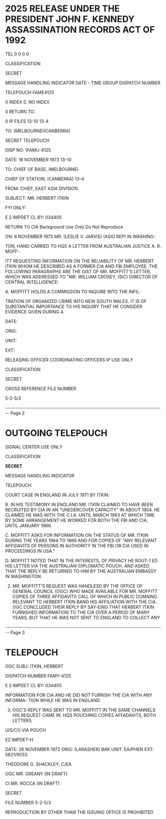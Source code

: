 # 2025 RELEASE UNDER THE PRESIDENT JOHN F. KENNEDY ASSASSINATION RECORDS ACT OF 1992

TEL 0 0 0 0

CLASSIFICATION

SECRET

MESSAGE HANDLING INDICATOR DATE - TIME GROUP DISPATCH NUMBER

TELEPOUCH FAME4125

0 INDEX 0. NO INDEX

0 RETURN TO:

0 IP FILES 13-10 13-4

TO: (MELBOURNE)(CANBERRA)

SECRET TELEPOUCH

DISP NO: (FAMU-4125

DATE: 16 NOVEMBER 1973 13-10

TO: CHIEF OF BASE, (MELBOURNE)

CHIEF OF STATION, (CANBERRA) 13-4

FROM: CHIEF, EAST ASIA DIVISION

SUBJECT: MR. HERBERT ITKIN

FYI ONLY:

E 2 IMPDET
CL BY: 034405

RETURN TO CIA
Background Use Only
Do Not Reproduce

ON: 6 NOVEMBER 1973 MR. (LESLIE V. JARVIS) (ASIO REP) IN WASHING-

TON, HAND CARRIED TO HQS A LETTER FROM AUSTRALIAN JUSTICE A. R. MOFF-.

ITT REQUESTING INFORMATION ON THE RELIABILITY OF MR. HERBERT ITKIN WHOM HE DESCRIBED AS A FORMER CIA AND FBI EMPLOYEE. THE FOLLOWING PARAGRAPHS ARE THE GIST OF MR. MOFFITT'S LETTER, WHICH WAS ADDRESSED TO "MR. WILLIAM CROSEY, (SIC) DIRECTOR OF CENTRAL INTELLIGENCE:

A. MOFFITT HOLDS A COMMISSION TO INQUIRE INTO THE INFIL-

TRATION OF ORGANIZED CRIME INTO NEW SOUTH WALES. IT IS OF SUBSTANTIAL IMPORTANCE TO HIS INQUIRY THAT HE CONSIDER EVIDENCE GIVEN DURING A

DATE:

ORIG:

UNIT:

EXT:

RELEASING OFFICER COORDINATING OFFICERS IP USE ONLY

CLASSIFICATION

SECRET

CROSS REFERENCE FILE NUMBER

5-2-5/3


-------------------------------------------------------------------------------- Page 2

# OUTGOING TELEPOUCH

SIGNAL CENTER USE ONLY

CLASSIFICATION

**SECRET**

MESSAGE HANDLING INDICATOR

TELEPOUCH

COURT CASE IN ENGLAND IN JULY 1971 BY ITKIN.

B. IN HIS TESTIMONY IN ENGLAND MR. ITKIN CLAIMED TO HAVE BEEN RECRUITED BY CIA IN AN "UNEDERCOVER CAPACITY" IN ABOUT 1954. HE CLAIMED HE WAS WITH THE C.I.A. UNTIL MARCH 1963 AT WHICH TIME BY SOME ARRANGEMENT HE WORKED FOR BOTH THE FBI AND CIA, UNTIL JANUARY 1966.

C. MOFFITT ASKS FOR INFORMATION ON THE STATUS OF MR. ITKIN DURING THE YEARS 1964 TO 1969 AND FOR COPIES OF "ANY RELEVANT AFFIDAVITS OF PERSONS IN AUTHORITY IN THE FBI OR CIA USED IN PROCEEDINGS IN USA."

D. MOFFITT NOTED THAT IN THE INTERESTS, OF PRIVACY HE ROUT-1 ED HIS LETTER VIA THE AUSTRALIAN-DIPLOMATIC POUCH, AND ASKED THAT THE REPLY BE RETURNED TO HIM BY THE AUSTRALIAN EMBASSY IN WASHINGTON.

2. MR. MOFFITT'S REQUEST WAS HANDLESD BY THE OFFICE OF GENERAL COUNCIL {OGC} WHO MADE AVAILABLE FOR MR. MOFFITT COPIES OF THREE AFFIDAVITS CALL OF WHICH IN PUBLIC DOMAING RELEVANT TO HERBERT ITKIN BAND HIS AFFILIATION WITH THE CIA. OGC CONCLUDED THEIR REPLY BY SAY-EING THAT HERBERT ITKIN FURNISHED INFORMATION TO THE CIA OVER A PERIOD OF MANY YEARS, BUT THAT HE WAS NOT SENT TO ENGLAND TO COLLECT ANY


-------------------------------------------------------------------------------- Page 3

# TELEPOUCH

OGC SUBJ: ITKIN, HERBERT

DISPATCH NUMBER
FAMY-4125

E 2 IMPDET
CL BY: 034405

INFORMATION FOR CIA AND HE DID NOT FURNISH THE CIA WITH ANY INFORMA-
TION WHILE HE WAS IN ENGLAND.

3. OGC'S REPLY WAS SENT TO MR. MOFFITT IN THE SAME CHANNELS HIS
   REQUEST CAME IN. HQS POUCHING COPIES AFFADAVITS, BOTH LETTERS.

U/S/CO VIA POUCH

EZ IMPDET-H

DATE: 26 NOVEMBER 1972
ORIG: (LARASHER) BAK
UNIT: EA/PHEN
EXT: 5621/9033

THEODORE G. SHACKLEY, C/EA

OGC MR. GREANY (IN DRAFT)

CI MR. ROCCA (IN DRAFT)

SECRET

FILE NUMBER 5-2-5/3

REPRODUCTION BY OTHER THAN THE ISSUING OFFICE IS PROHIBITED
